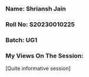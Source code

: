 ### Name: Shriansh Jain
### Roll No: S20230010225
### Batch: UG1

### My Views On The Session:
[Quite informative session]
